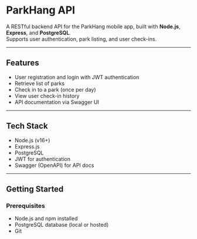 # ParkHang API

A RESTful backend API for the ParkHang mobile app, built with **Node.js**, **Express**, and **PostgreSQL**.  
Supports user authentication, park listing, and user check-ins.

---

## Features

- User registration and login with JWT authentication
- Retrieve list of parks
- Check in to a park (once per day)
- View user check-in history
- API documentation via Swagger UI

---

## Tech Stack

- Node.js (v16+)
- Express.js
- PostgreSQL
- JWT for authentication
- Swagger (OpenAPI) for API docs

---

## Getting Started

### Prerequisites

- Node.js and npm installed
- PostgreSQL database (local or hosted)
- Git
